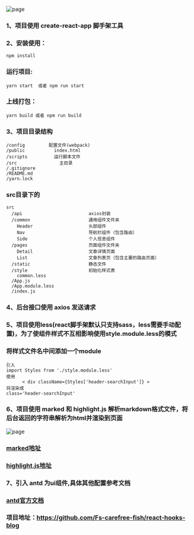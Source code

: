![page](http://www.zzfang.top/blog-img/page.png)
### 1、项目使用 create-react-app 脚手架工具
### 2、安装使用：
``` 
npm install
```
### 运行项目:
```
yarn start  或者 npm run start
```
### 上线打包：
```
yarn build 或者 npm run build
``` 
### 3、项目目录结构
```
/config         配置文件(webpack)
/public           index.html
/scripts          运行脚本文件
/src                主目录
/.gitignore   
/README.md
/yarn.lock
```
### src目录下的
```
src
  /api                         axios封装
  /common                      通用组件文件夹
    Header                     头部组件
    Nav                        导航栏组件（包含路由）
    Side                       个人信息组件
  /pages                       页面组件文件夹
    Detail                     文章详情页面
    List                       文章列表页（包含主要的路由页面）
  /static                      静态文件
  /style                       初始化样式表
    common.less                
  /App.js                  
  /App.module.less                  
  /index.js  
```
### 4、后台接口使用 axios 发送请求
### 5、项目使用less(react脚手架默认只支持sass，less需要手动配置)，为了使组件样式不互相影响使用style.module.less的模式
### 将样式文件名中间添加一个module
```
引入
import Styles from './style.module.less'
使用
      < div className={Styles['header-searchInput']} >
将渲染成
class='header-searchInput'
```
### 6、项目使用 marked 和 highlight.js 解析markdown格式文件，将后台返回的字符串解析为html并渲染到页面
![page](http://www.zzfang.top/blog-img/mdExample.png)
### [marked地址](https://github.com/markedjs/marked)
### [highlight.js地址](https://github.com/highlightjs/highlight.js)
### 7、引入 antd 为ui组件,具体其他配置参考文档
### [antd官方文档](https://ant.design/index-cn)
### 项目地址：https://github.com/Fs-carefree-fish/react-hooks-blog


